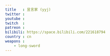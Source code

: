```yaml
---
title   : 昱言家 (yyj)
twitter :
youtube :
twitch  :
patreon :
bilibili: https://space.bilibili.com/221618794
country : cn
weapons :
    - long-sword
---
```

